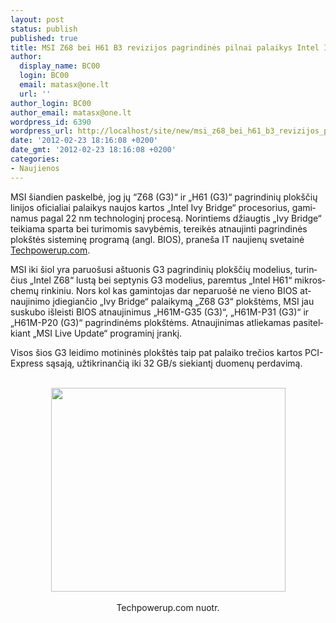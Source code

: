 ```yaml
---
layout: post
status: publish
published: true
title: MSI Z68 bei H61 B3 revizijos pagrindinės pilnai palaikys Intel Ivy Bridge
author:
  display_name: BC00
  login: BC00
  email: matasx@one.lt
  url: ''
author_login: BC00
author_email: matasx@one.lt
wordpress_id: 6390
wordpress_url: http://localhost/site/new/msi_z68_bei_h61_b3_revizijos_pagrindines_pilnai_palaikys_intel_ivy_bridge/
date: '2012-02-23 18:16:08 +0200'
date_gmt: '2012-02-23 18:16:08 +0200'
categories:
- Naujienos
---
```

</style>
<p><![endif]--></p>
<p class="MsoNormal">
	<span lang="EN-US" style="mso-ansi-language:EN-US">MSI šiandien paskelbė, jog jų “</span><span lang="LT" style="">Z68 (G3)“ ir „H61 (G3)“ pagrindinių plokščių linijos oficialiai palaikys naujos kartos „Intel Ivy Bridge“ procesorius, gaminamus pagal 22 nm technologinį procesą. Norintiems džiaugtis „Ivy Bridge“ teikiama sparta bei turimomis savybėmis, tereikės atnaujinti pagrindinės plokštės sisteminę programą (angl. BIOS), praneša IT naujienų svetainė <a class="ns" href="</span>http://www.techpowerup.com/161073/MSI-s-entire-Z68-%28G3%29-H61-%28G3%29-Series-Motherboard-Supports-Intel-s-22-nm-Processors.html"><span lang="LT" style="mso-ansi-language:LT">Techpowerup.com</a>.</span></p>
<p class="MsoNormal">
	<span lang="LT" style="mso-ansi-language:LT">MSI iki šiol yra paruošusi aštuonis G3 pagrindinių plokščių modelius, turinčius „Intel Z68“ lustą bei septynis G3 modelius, paremtus „Intel H61“ mikroschemų rinkiniu. Nors kol kas gamintojas dar neparuošė ne vieno BIOS atnaujinimo įdiegiančio „Ivy Bridge“ palaikymą „Z68 G3“ plokštėms, MSI jau suskubo išleisti BIOS atnaujinimus „H61M-G35 (G3)“, „H61M-P31 (G3)“ ir „H61M-P20 (G3)“ pagrindinėms plokštėms. Atnaujinimas atliekamas pasitelkiant „MSI Live Update“ programinį įrankį.</span></p>
<p class="MsoNormal">
	<span lang="LT" style="">Visos šios G3 leidimo motininės plokštės taip pat palaiko trečios kartos PCI-Express sąsają, užtikrinančią iki 32 GB/s siekiantį duomenų perdavimą.<br />
<center><br />
<img alt="" src="http://technews.lt/userfiles/msi_22nm-ready_boards_01.jpg" style="width: 375px; height: 326px;"/><br />
</center><br />
<center><span class="saltinis">Techpowerup.com nuotr.</span></center></p>
